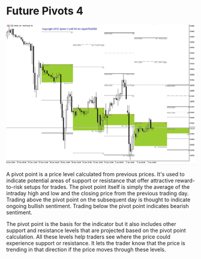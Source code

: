 # Future Pivots 4

![devenv usage](https://github.com/AlphaTRADERpl/FuturePivots5/blob/main/pivots.png?raw=true)

A pivot point is a price level calculated from previous prices. It's used to indicate potential areas of support or resistance that offer attractive reward-to-risk setups for trades. The pivot point itself is simply the average of the intraday high and low and the closing price from the previous trading day. Trading above the pivot point on the subsequent day is thought to indicate ongoing bullish sentiment. Trading below the pivot point indicates bearish sentiment.

The pivot point is the basis for the indicator but it also includes other support and resistance levels that are projected based on the pivot point calculation. All these levels help traders see where the price could experience support or resistance. It lets the trader know that the price is trending in that direction if the price moves through these levels.
